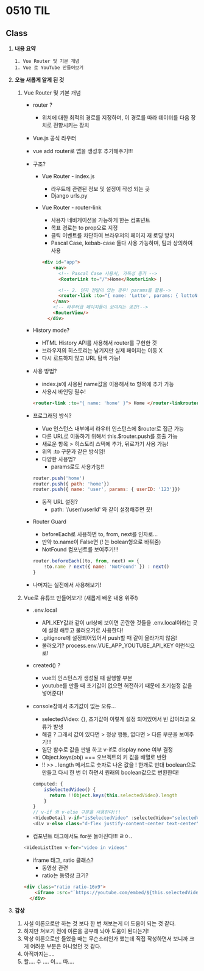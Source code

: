 # 0510 TIL

## Class

 1. **내용 요약**

    	1. Vue Router 및 기본 개념
    	1. Vue 로 YouTube 만들어보기

 2. **오늘 새롭게 알게 된 것**

    1. Vue Router 및 기본 개념

       * router ?

         * 위치에 대한 최적의 경로를 지정하며, 이 경로를 따라 데이터를 다음 장치로 전향시키는 장치

       * Vue.js 공식 라우터

       * vue add router로 앱을 생성후 추가해주기!!!

       * 구조?

         * Vue Router - index.js

           * 라우트에 관련된 정보 및 설정이 작성 되는 곳
           * Django urls.py

         * Vue Router - router-link

           * 사용자 네비게이션을 가능하게 한는 컴포넌트
           * 목표 경로는 to prop으로 지정
           * 클릭 이벤트를 차단하여 브라우저의  페이지 재 로딩 방지
           * Pascal Case, kebab-case 둘다 사용 가능하며, 팀과 상의하여 사용

           ```html
           <div id="app">
               <nav>
                 <!-- Pascal Case 사용시, 가독성 증가 -->
                 <RouterLink to="/">Home</RouterLink> |
           
                 <!-- 2. 인자 전달이 있는 경우! params를 활용-->
                 <router-link :to="{ name: 'Lotto', params: { lottoNum:6 } }">Lotto</router-link>
               </nav>
               <!-- 라우터급 페이지들이 보여지는 공간!-->
               <RouterView/>
             </div>
           ```

       * History mode?

         * HTML History API를 사용해서 router를 구현한 것
         * 브라우저의 히스토리는 남기지만 실제 페이지는 이동 X
         * 다시 로드하지 않고 URL 탐색 가능!

       * 사용 방법?

         * index.js에 사용된 name값을 이용해서 to 항목에 추가 가능
         * 사용시 바인딩 필수!

         ```html
         <router-link :to="{ name: 'home' }"> Home </router-linkrouter-link>
         ```

       * 프로그래밍 방식?

         * Vue 인스턴스 내부에서 라우터 인스턴스에 $router로 접근 가능
         * 다른 URL로 이동하기 위해서 this.$router.push를 호출 가능
         * 새로운 항목 > 히스토리 스택에 추가, 뒤로가기 사용 가능!
         * 위의 :to 구문과 같은 방식임!
         * 다양한 사용법?
           * params로도 사용가능!!

         ```javascript
         router.push('home')
         router.push({ path: 'home'})
         router.push({ name: 'user', params: { userID: '123'}})
         ```

         * 동적 URL 설정?
           * path: '/user/:userId' 와 같이 설정해주면 끗!

       * Router Guard

         * beforeEach로 사용하면 to, from, next를 인자로...
         * 만약 to.name이 False면 (! 는 bolean형으로 바꿔줌)
         * NotFound 컴포넌트를 보여주기!!!

         ```javascript
         router.beforeEach((to, from, next) => {
             !to.name ? next({ name: 'NotFound' }) : next()
         }
         ```

         

       * 나머지는 실전에서 사용해보기!

         

    1. Vue로 유튜브 만들어보기! (새롭게 배운 내용 위주!)

       * .env.local

         * API_KEY값과 같이 url상에 보이면 곤란한 것들을 .env.local이라는 곳에 설정 해두고 불러오기로 사용한다!
         * .gitignore에 설정되어있어서 push할 때 같이 올라가지 않음!
         * 불러오기? process.env.VUE_APP_YOUTUBE_API_KEY 이런식으로!

       * created() ?

         * vue의 인스턴스가 생성될 때 실행할 부분
         * youtube를 만들 때 초기값이 없으면 허전하기 때문에 초기설정 값을 넣어준다!

       * console창에서 초기값이 없는 오류...

         * selectedVideo: {}, 초기값이 이렇게 설정 되어있어서 빈 값이라고 오류가 발생
         * 해결 ? 그래서 값이 있다면 > 정상 행동, 없다면 > 다른 부분을 보여주기!!!
         * 일단 함수로 값을 판별 하고 v-if로 display none 여부 결정
         * Object.keys(obj) === 오브젝트의 키 값을 배열로 반환
         * !! >> . length 메서드로 숫자로 나온 값을 ! 한개로 반대 boolean으로 만들고  다시 한 번 더 하면서 원래의 boolean값으로 변환한다!

         ```javascript
         computed: {
             isSelectedVideo() {
               return !!Object.keys(this.selectedVideo).length
             }
         }
         // v-if 와 v-else 구문을 사용한다!!!
         <VideoDetail v-if="isSelectedVideo" :selectedVideo="selectedVideo"/>
         <div v-else class="d-flex justify-content-center text-center">
         ```

       * 컴포넌트 태그에서도 for문 돌아진다!!! ㄹㅇ..

       ```javascript
       <VideoListItem v-for="video in videos" 
       ```

       * iframe 태그, ratio 클래스?
         * 동영상 관련
         * ratio는 동영상 크기?

       ```html
       <div class="ratio ratio-16x9">
           <iframe :src="`https://youtube.com/embed/${this.selectedVideo.id.videoId}`" frameborder="0"></iframe>
         </div>
       ```

       

    

 3. **감상**

     1. 사실 이론으로만 하는 것 보다 한 번 쳐보는게 더 도움이 되는 것 같다.
     1. 하지만 쳐보기 전에 이론을 공부해 놔야 도움이 된다는거!
     1. 막상 이론으로만 들었을 때는 무슨소리인가 했는데 직접 작성하면서 보니까 크게 어려운 부분은 아니었던 것 같다.
     1. 아직까지는....
     1. 할.... 수 .... 이.... 따....
